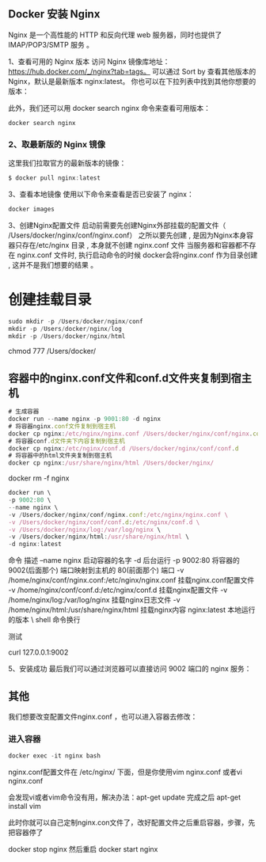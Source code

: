 
## Docker 安装 Nginx
Nginx 是一个高性能的 HTTP 和反向代理 web 服务器，同时也提供了 IMAP/POP3/SMTP 服务 。


1、查看可用的 Nginx 版本
访问 Nginx 镜像库地址： https://hub.docker.com/_/nginx?tab=tags。
可以通过 Sort by 查看其他版本的 Nginx，默认是最新版本 nginx:latest。
你也可以在下拉列表中找到其他你想要的版本：


此外，我们还可以用 docker search nginx 命令来查看可用版本：
```
docker search nginx
```

### 2、取最新版的 Nginx 镜像
这里我们拉取官方的最新版本的镜像：

```js
$ docker pull nginx:latest
```

3、查看本地镜像
使用以下命令来查看是否已安装了 nginx：

```js
docker images
```


 3、创建Nginx配置文件 
启动前需要先创建Nginx外部挂载的配置文件（ /Users/docker/nginx/conf/nginx.conf）
之所以要先创建 , 是因为Nginx本身容器只存在/etc/nginx 目录 , 本身就不创建 nginx.conf 文件
当服务器和容器都不存在 nginx.conf 文件时, 执行启动命令的时候 docker会将nginx.conf 作为目录创建 , 这并不是我们想要的结果 。



# 创建挂载目录

```js
sudo mkdir -p /Users/docker/nginx/conf
mkdir -p /Users/docker/nginx/log
mkdir -p /Users/docker/nginx/html
```

 chmod 777 /Users/docker/

## 容器中的nginx.conf文件和conf.d文件夹复制到宿主机

```js
# 生成容器
docker run --name nginx -p 9001:80 -d nginx
# 将容器nginx.conf文件复制到宿主机
docker cp nginx:/etc/nginx/nginx.conf /Users/docker/nginx/conf/nginx.conf
# 将容器conf.d文件夹下内容复制到宿主机
docker cp nginx:/etc/nginx/conf.d /Users/docker/nginx/conf/conf.d
# 将容器中的html文件夹复制到宿主机
docker cp nginx:/usr/share/nginx/html /Users/docker/nginx/

```


docker rm -f nginx



```js
docker run \
-p 9002:80 \
--name nginx \
-v /Users/docker/nginx/conf/nginx.conf:/etc/nginx/nginx.conf \
-v /Users/docker/nginx/conf/conf.d:/etc/nginx/conf.d \
-v /Users/docker/nginx/log:/var/log/nginx \
-v /Users/docker/nginx/html:/usr/share/nginx/html \
-d nginx:latest
```

命令	   描述
–name nginx	启动容器的名字
-d	后台运行
-p 9002:80	将容器的 9002(后面那个) 端口映射到主机的 80(前面那个) 端口
-v /home/nginx/conf/nginx.conf:/etc/nginx/nginx.conf	挂载nginx.conf配置文件
-v /home/nginx/conf/conf.d:/etc/nginx/conf.d	挂载nginx配置文件
-v /home/nginx/log:/var/log/nginx	挂载nginx日志文件
-v /home/nginx/html:/usr/share/nginx/html	挂载nginx内容
nginx:latest	本地运行的版本
\	shell 命令换行




测试

curl 127.0.0.1:9002




5、安装成功
最后我们可以通过浏览器可以直接访问 9002 端口的 nginx 服务：



## 其他

我们想要改变配置文件nginx.conf ，也可以进入容器去修改：


### 进入容器
```js
docker exec -it nginx bash
```

nginx.conf配置文件在 /etc/nginx/  下面，但是你使用vim nginx.conf 或者vi nginx.conf

会发现vi或者vim命令没有用，解决办法：apt-get  update  完成之后 apt-get install vim

此时你就可以自己定制nginx.con文件了，改好配置文件之后重启容器，步骤，先把容器停了


docker stop nginx  然后重启 docker start nginx